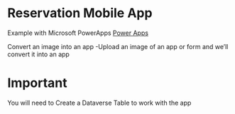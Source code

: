 # Reservation Mobile App

Example with Microsoft PowerApps [Power Apps](https://powerapps.microsoft.com/)

Convert an image into an app
-Upload an image of an app or form and we’ll convert it into an app

# Important
You will need to Create a Dataverse Table to work with the app
